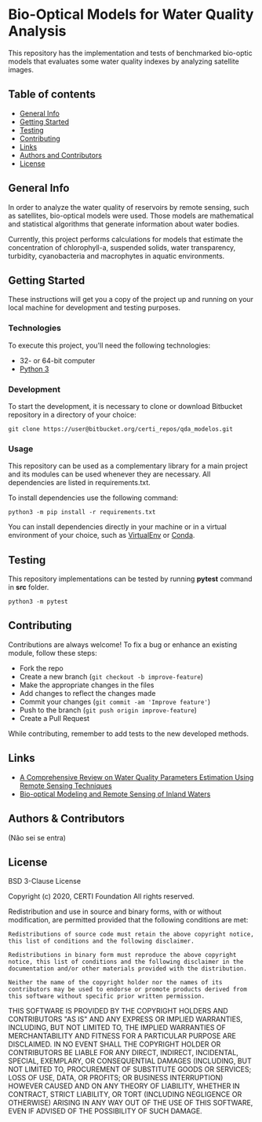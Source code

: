 # Bio-Optical Models for Water Quality Analysis  


This repository has the implementation and tests of benchmarked bio-optic models that evaluates some water quality indexes by analyzing satellite images.
  

## Table of contents  

* [General Info](#general-info)
* [Getting Started](#getting-started)
* [Testing](#testing)
* [Contributing](#contributing)
* [Links](#links)
* [Authors and Contributors](#authors-and-contributors)
* [License](#license)



## General Info  

In order to analyze the water quality of reservoirs by remote sensing, such as satellites, bio-optical models were used. Those models are mathematical and statistical algorithms that generate information about water bodies.

Currently, this project performs calculations for models that estimate the concentration of chlorophyll-a, suspended solids, water transparency, turbidity, cyanobacteria and macrophytes in aquatic environments.

  
  
## Getting Started  

These instructions will get you a copy of the project up and running on your local machine for development and testing purposes.
  
  
### Technologies

To execute this project, you'll need the following technologies:
  
- 32- or 64-bit computer
- [Python 3](https://www.python.org/downloads/)


### Development

To start the development, it is necessary to clone or download Bitbucket repository in a directory of your choice:  
  
  
```git clone https://user@bitbucket.org/certi_repos/qda_modelos.git```


### Usage

This repository can be used as a complementary library for a main project and its modules can be used whenever they are necessary. 
All dependencies are listed in requirements.txt.

To install dependencies use the following command:  
  
```python3 -m pip install -r requirements.txt```

You can install dependencies directly in your machine or in a virtual environment of your choice, such as [VirtualEnv](https://virtualenv.pypa.io/en/latest/) or [Conda](https://docs.conda.io/en/latest/).



## Testing

This repository implementations can be tested by running **pytest** command in **src** folder.  
  
```python3 -m pytest```
  

## Contributing


Contributions are always welcome!
To fix a bug or enhance an existing module, follow these steps:

- Fork the repo
- Create a new branch (```git checkout -b improve-feature```)
- Make the appropriate changes in the files
- Add changes to reflect the changes made
- Commit your changes (```git commit -am 'Improve feature'```)
- Push to the branch (```git push origin improve-feature```)
- Create a Pull Request


While contributing, remember to add tests to the new developed methods.



## Links 

- [A Comprehensive Review on Water Quality Parameters Estimation Using Remote Sensing Techniques](https://www.researchgate.net/publication/306240486_A_Comprehensive_Review_on_Water_Quality_Parameters_Estimation_Using_Remote_Sensing_Techniques)
- [Bio-optical Modeling and Remote Sensing of Inland Waters](https://www.sciencedirect.com/book/9780128046449/bio-optical-modeling-and-remote-sensing-of-inland-waters)



## Authors & Contributors

(Não sei se entra)



## License

BSD 3-Clause License

Copyright (c) 2020, CERTI Foundation All rights reserved.

Redistribution and use in source and binary forms, with or without modification, are permitted provided that the following conditions are met:

    Redistributions of source code must retain the above copyright notice, this list of conditions and the following disclaimer.

    Redistributions in binary form must reproduce the above copyright notice, this list of conditions and the following disclaimer in the documentation and/or other materials provided with the distribution.

    Neither the name of the copyright holder nor the names of its contributors may be used to endorse or promote products derived from this software without specific prior written permission.

THIS SOFTWARE IS PROVIDED BY THE COPYRIGHT HOLDERS AND CONTRIBUTORS "AS IS" AND ANY EXPRESS OR IMPLIED WARRANTIES, INCLUDING, BUT NOT LIMITED TO, THE IMPLIED WARRANTIES OF MERCHANTABILITY AND FITNESS FOR A 
PARTICULAR PURPOSE ARE DISCLAIMED. IN NO EVENT SHALL THE COPYRIGHT HOLDER OR CONTRIBUTORS BE LIABLE FOR ANY DIRECT, INDIRECT, INCIDENTAL, SPECIAL, EXEMPLARY, OR CONSEQUENTIAL DAMAGES (INCLUDING, BUT NOT LIMITED TO,
PROCUREMENT OF SUBSTITUTE GOODS OR SERVICES; LOSS OF USE, DATA, OR PROFITS; OR BUSINESS INTERRUPTION) HOWEVER CAUSED AND ON ANY THEORY OF LIABILITY, WHETHER IN CONTRACT, STRICT LIABILITY, OR TORT (INCLUDING NEGLIGENCE 
OR OTHERWISE) ARISING IN ANY WAY OUT OF THE USE OF THIS SOFTWARE, EVEN IF ADVISED OF THE POSSIBILITY OF SUCH DAMAGE.